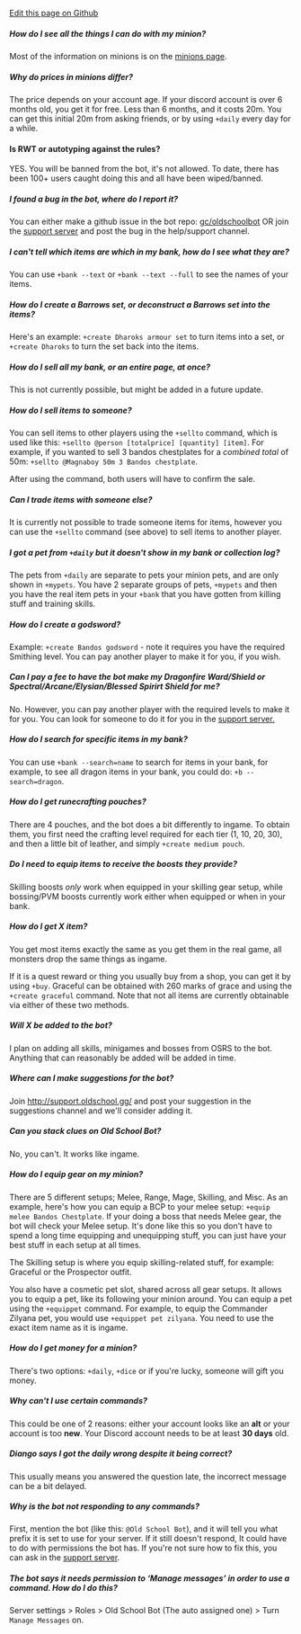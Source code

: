[Edit this page on Github](https://github.com/gc/obdocs/blob/master/FAQ.md)

##### How do I see all the things I can do with my minion?
Most of the information on minions is on the [minions page](https://www.oldschool.gg/oldschoolbot/minions).

##### Why do prices in minions differ?
The price depends on your account age. If your discord account is over 6 months old, you get it for free. Less than 6 months, and it costs 20m. You can get this initial 20m from asking friends, or by using `+daily` every day for a while.

#### Is RWT or autotyping against the rules?
YES. You will be banned from the bot, it's not allowed. To date, there has been 100+ users caught doing this and all have been wiped/banned.

##### I found a bug in the bot, where do I report it?
You can either make a github issue in the bot repo: [gc/oldschoolbot](https://github.com/gc/oldschoolbot) OR join the [support server](http://support.oldschool.gg/) and post the bug in the help/support channel.

##### I can't tell which items are which in my bank, how do I see what they are?
You can use `+bank --text` or `+bank --text --full` to see the names of your items.

##### How do I create a Barrows set, or deconstruct a Barrows set into the items?
Here's an example: `+create Dharoks armour set` to turn items into a set, or `+create Dharoks` to turn the set back into the items.

##### How do I sell all my bank, or an entire page, at once?
This is not currently possible, but might be added in a future update.

##### How do I sell items to someone?
You can sell items to other players using the `+sellto` command, which is used like this: `+sellto @person [totalprice] [quantity] [item]`. For example, if you wanted to sell 3 bandos chestplates for a *combined total* of 50m: `+sellto @Magnaboy 50m 3 Bandos chestplate`.

After using the command, both users will have to confirm the sale.

##### Can I trade items with someone else?
It is currently not possible to trade someone items for items, however you can use the `+sellto` command (see above) to sell items to another player.

##### I got a pet from `+daily` but it doesn't show in my bank or collection log?
The pets from `+daily` are separate to pets your minion pets, and are only shown in `+mypets`.  You have 2 separate groups of pets, `+mypets` and then you have the real item pets in your `+bank` that you have gotten from killing stuff and training skills.

##### How do I create a godsword?
Example: `+create Bandos godsword` - note it requires you have the required Smithing level. You can pay another player to make it for you, if you wish.

##### Can I pay a fee to have the bot make my Dragonfire Ward/Shield or Spectral/Arcane/Elysian/Blessed Spirirt Shield for me?
No. However, you can pay another player with the required levels to make it for you. You can look for someone to do it for you in the [support server.](https://www.discord.gg/ob)

##### How do I search for specific items in my bank?
You can use `+bank --search=name` to search for items in your bank, for example, to see all dragon items in your bank, you could do: `+b --search=dragon`.

##### How do I get runecrafting pouches?
There are 4 pouches, and the bot does a bit differently to ingame. To obtain them, you first need the crafting level required for each tier (1, 10, 20, 30), and then a little bit of leather, and simply `+create medium pouch`.

##### Do I need to equip items to receive the boosts they provide?
Skilling boosts *only* work when equipped in your skilling gear setup, while bossing/PVM boosts currently work either when equipped or when in your bank.

##### How do I get X item?
You get most items exactly the same as you get them in the real game, all monsters drop the same things as ingame.

If it is a quest reward or thing you usually buy from a shop, you can get it by using `+buy`. Graceful can be obtained with 260 marks of grace and using the `+create graceful` command. Note that not all items are currently obtainable via either of these two methods.

##### Will X be added to the bot?
I plan on adding all skills, minigames and bosses from OSRS to the bot. Anything that can reasonably be added will be added in time.

##### Where can I make suggestions for the bot?
Join http://support.oldschool.gg/ and post your suggestion in the suggestions channel and we'll consider adding it.

##### Can you stack clues on Old School Bot?
No, you can't. It works like ingame.

##### How do I equip gear on my minion?
There are 5 different setups; Melee, Range, Mage, Skilling, and Misc. As an example, here's how you can equip a BCP to your melee setup: `+equip melee Bandos Chestplate`. If your doing a boss that needs Melee gear, the bot will check your Melee setup. It's done like this so you don't have to spend a long time equipping and unequipping stuff, you can just have your best stuff in each setup at all times.

The Skilling setup is where you equip skilling-related stuff, for example: Graceful or the Prospector outfit.

You also have a cosmetic pet slot, shared across all gear setups. It allows you to equip a pet, like its following your minion around. You can equip a pet using the `+equippet` command. For example, to equip the Commander Zilyana pet, you would use `+equippet pet zilyana`. You need to use the exact item name as it is ingame. 

##### How do I get money for a minion?
There's two options: `+daily`, `+dice` or if you're lucky, someone will gift you money.

##### Why can't I use certain commands?
This could be one of 2 reasons: either your account looks like an **alt** or your account is too **new**. Your Discord account needs to be at least **30 days** old.

##### Diango says I got the daily wrong despite it being correct?
This usually means you answered the question late, the incorrect message can be a bit delayed.

##### Why is the bot not responding to any commands?
First, mention the bot (like this: `@Old School Bot`), and it will tell you what prefix it is set to use for your server. If it still doesn't respond, It could have to do with permissions the bot has. If you're not sure how to fix this, you can ask in the [support server](https://discord.gg/ob).

##### The bot says it needs permission to ‘Manage messages’ in order to use a command. How do I do this?
Server settings > Roles > Old School Bot (The auto assigned one) > Turn `Manage Messages` on.

